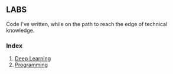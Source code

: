 ## LABS

Code I've written, while on the path to reach the edge of technical knowledge. 

### Index

1. [Deep Learning](DEEPLEARNING)
2. [Programming](Programming)

